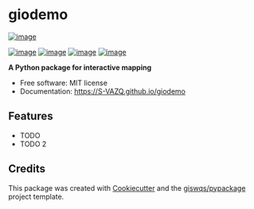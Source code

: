 # giodemo


[![image](https://img.shields.io/pypi/v/giodemo.svg)](https://pypi.python.org/pypi/giodemo)

[![image](https://img.shields.io/conda/vn/conda-forge/giodemo.svg)](https://anaconda.org/conda-forge/giodemo)
[![image](https://pepy.tech/badge/giodemo)](https://pepy.tech/project/giodemo)
[![image](https://github.com/S-VAZQ/giodemo/workflows/build/badge.svg)](https://github.com/giswqs/giodemo/actions?query=workflow%3Abuild)
[![image](https://img.shields.io/badge/License-MIT-yellow.svg)](https://opensource.org/licenses/MIT)


**A Python package for interactive mapping**


-   Free software: MIT license
-   Documentation: https://S-VAZQ.github.io/giodemo
    

## Features

-   TODO
-   TODO 2

## Credits

This package was created with [Cookiecutter](https://github.com/cookiecutter/cookiecutter) and the [giswqs/pypackage](https://github.com/giswqs/pypackage) project template.
